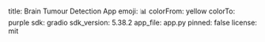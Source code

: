 title: Brain Tumour Detection App
emoji: 📊
colorFrom: yellow
colorTo: purple
sdk: gradio
sdk_version: 5.38.2
app_file: app.py
pinned: false
license: mit
